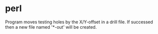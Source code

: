 # perl

Program moves testing holes by the X/Y-offset in a drill file.
If successed then a new file named '*-out' will be created.
